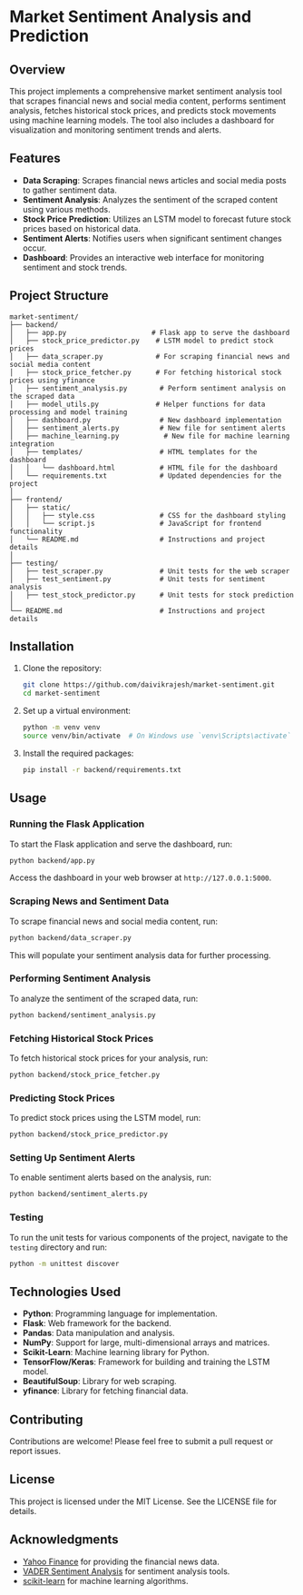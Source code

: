 # Market Sentiment Analysis and Prediction

## Overview
This project implements a comprehensive market sentiment analysis tool that scrapes financial news and social media content, performs sentiment analysis, fetches historical stock prices, and predicts stock movements using machine learning models. The tool also includes a dashboard for visualization and monitoring sentiment trends and alerts.

## Features
- **Data Scraping**: Scrapes financial news articles and social media posts to gather sentiment data.
- **Sentiment Analysis**: Analyzes the sentiment of the scraped content using various methods.
- **Stock Price Prediction**: Utilizes an LSTM model to forecast future stock prices based on historical data.
- **Sentiment Alerts**: Notifies users when significant sentiment changes occur.
- **Dashboard**: Provides an interactive web interface for monitoring sentiment and stock trends.

## Project Structure
```
market-sentiment/
├── backend/
│   ├── app.py                     # Flask app to serve the dashboard
│   ├── stock_price_predictor.py    # LSTM model to predict stock prices
│   ├── data_scraper.py             # For scraping financial news and social media content
│   ├── stock_price_fetcher.py      # For fetching historical stock prices using yfinance
│   ├── sentiment_analysis.py        # Perform sentiment analysis on the scraped data
│   ├── model_utils.py              # Helper functions for data processing and model training
│   ├── dashboard.py                 # New dashboard implementation
│   ├── sentiment_alerts.py          # New file for sentiment alerts
│   ├── machine_learning.py           # New file for machine learning integration
│   ├── templates/                   # HTML templates for the dashboard
│   │   └── dashboard.html           # HTML file for the dashboard
│   └── requirements.txt             # Updated dependencies for the project
│
├── frontend/
│   ├── static/
│   │   ├── style.css                # CSS for the dashboard styling
│   │   └── script.js                # JavaScript for frontend functionality
│   └── README.md                    # Instructions and project details
│
├── testing/
│   ├── test_scraper.py              # Unit tests for the web scraper
│   ├── test_sentiment.py            # Unit tests for sentiment analysis
│   ├── test_stock_predictor.py      # Unit tests for stock prediction
│
└── README.md                        # Instructions and project details
```

## Installation

1. Clone the repository:
   ```bash
   git clone https://github.com/daivikrajesh/market-sentiment.git
   cd market-sentiment
   ```

2. Set up a virtual environment:
   ```bash
   python -m venv venv
   source venv/bin/activate  # On Windows use `venv\Scripts\activate`
   ```

3. Install the required packages:
   ```bash
   pip install -r backend/requirements.txt
   ```

## Usage

### Running the Flask Application
To start the Flask application and serve the dashboard, run:
```bash
python backend/app.py
```
Access the dashboard in your web browser at `http://127.0.0.1:5000`.

### Scraping News and Sentiment Data
To scrape financial news and social media content, run:
```bash
python backend/data_scraper.py
```
This will populate your sentiment analysis data for further processing.

### Performing Sentiment Analysis
To analyze the sentiment of the scraped data, run:
```bash
python backend/sentiment_analysis.py
```

### Fetching Historical Stock Prices
To fetch historical stock prices for your analysis, run:
```bash
python backend/stock_price_fetcher.py
```

### Predicting Stock Prices
To predict stock prices using the LSTM model, run:
```bash
python backend/stock_price_predictor.py
```

### Setting Up Sentiment Alerts
To enable sentiment alerts based on the analysis, run:
```bash
python backend/sentiment_alerts.py
```

### Testing
To run the unit tests for various components of the project, navigate to the `testing` directory and run:
```bash
python -m unittest discover
```

## Technologies Used
- **Python**: Programming language for implementation.
- **Flask**: Web framework for the backend.
- **Pandas**: Data manipulation and analysis.
- **NumPy**: Support for large, multi-dimensional arrays and matrices.
- **Scikit-Learn**: Machine learning library for Python.
- **TensorFlow/Keras**: Framework for building and training the LSTM model.
- **BeautifulSoup**: Library for web scraping.
- **yfinance**: Library for fetching financial data.

## Contributing
Contributions are welcome! Please feel free to submit a pull request or report issues.

## License
This project is licensed under the MIT License. See the LICENSE file for details.

## Acknowledgments
- [Yahoo Finance](https://finance.yahoo.com/) for providing the financial news data.
- [VADER Sentiment Analysis](https://github.com/cjhutto/vaderSentiment) for sentiment analysis tools.
- [scikit-learn](https://scikit-learn.org/stable/) for machine learning algorithms.

```
